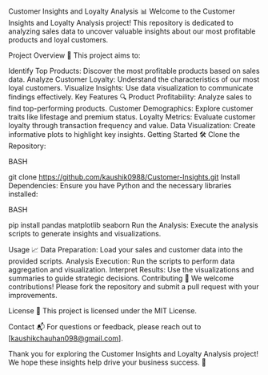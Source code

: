 Customer Insights and Loyalty Analysis 📊
Welcome to the Customer Insights and Loyalty Analysis project! This repository is dedicated to analyzing sales data to uncover valuable insights about our most profitable products and loyal customers.

Project Overview 🚀
This project aims to:

Identify Top Products: Discover the most profitable products based on sales data.
Analyze Customer Loyalty: Understand the characteristics of our most loyal customers.
Visualize Insights: Use data visualization to communicate findings effectively.
Key Features 🔍
Product Profitability: Analyze sales to find top-performing products.
Customer Demographics: Explore customer traits like lifestage and premium status.
Loyalty Metrics: Evaluate customer loyalty through transaction frequency and value.
Data Visualization: Create informative plots to highlight key insights.
Getting Started 🛠️
Clone the Repository:

BASH

git clone https://github.com/kaushik0988/Customer-Insights.git
Install Dependencies:
Ensure you have Python and the necessary libraries installed:

BASH

pip install pandas matplotlib seaborn
Run the Analysis:
Execute the analysis scripts to generate insights and visualizations.

Usage 📈
Data Preparation: Load your sales and customer data into the provided scripts.
Analysis Execution: Run the scripts to perform data aggregation and visualization.
Interpret Results: Use the visualizations and summaries to guide strategic decisions.
Contributing 🤝
We welcome contributions! Please fork the repository and submit a pull request with your improvements.

License 📜
This project is licensed under the MIT License.

Contact 📬
For questions or feedback, please reach out to [kaushikchauhan098@gmail.com].

Thank you for exploring the Customer Insights and Loyalty Analysis project! We hope these insights help drive your business success. 🌟

